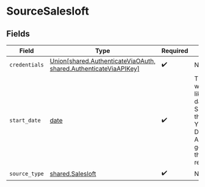 # SourceSalesloft


## Fields

| Field                                                                                                                                                          | Type                                                                                                                                                           | Required                                                                                                                                                       | Description                                                                                                                                                    | Example                                                                                                                                                        |
| -------------------------------------------------------------------------------------------------------------------------------------------------------------- | -------------------------------------------------------------------------------------------------------------------------------------------------------------- | -------------------------------------------------------------------------------------------------------------------------------------------------------------- | -------------------------------------------------------------------------------------------------------------------------------------------------------------- | -------------------------------------------------------------------------------------------------------------------------------------------------------------- |
| `credentials`                                                                                                                                                  | [Union[shared.AuthenticateViaOAuth, shared.AuthenticateViaAPIKey]](../../models/shared/sourcesalesloftcredentials.md)                                          | :heavy_check_mark:                                                                                                                                             | N/A                                                                                                                                                            |                                                                                                                                                                |
| `start_date`                                                                                                                                                   | [date](https://docs.python.org/3/library/datetime.html#date-objects)                                                                                           | :heavy_check_mark:                                                                                                                                             | The date from which you'd like to replicate data for Salesloft API, in the format YYYY-MM-DDT00:00:00Z. All data generated after this date will be replicated. | 2020-11-16T00:00:00Z                                                                                                                                           |
| `source_type`                                                                                                                                                  | [shared.Salesloft](../../models/shared/salesloft.md)                                                                                                           | :heavy_check_mark:                                                                                                                                             | N/A                                                                                                                                                            |                                                                                                                                                                |